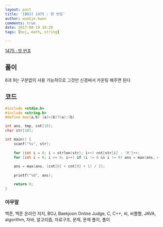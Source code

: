 ```yaml
---
layout: post
title: '[BOJ] 1475 : 방 번호'
author: wookje.kwon
comments: true
date: 2017-09-19 10:20
tags: [boj, math, string]

---
```


[1475 : 방 번호](https://www.acmicpc.net/problem/1475)

## 풀이

6과 9는 구분없이 사용 가능하므로 그것만 신경써서 카운팅 해주면 된다

## 코드

```cpp
#include <stdio.h>
#include <string.h>
#define max(a,b) (a)>(b)?(a):(b)

int ans, tmp, cnt[10];
char str[10];

int main() {
    scanf("%s", str);
    
    for (int i = 0; i < strlen(str); i++) cnt[str[i] - '0']++;
    for (int i = 0; i <= 9; i++) if (i != 6 && i != 9) ans = max(ans, cnt[i]);
    
    ans = max(ans, (cnt[6] + cnt[9] + 1) / 2);
    
    printf("%d", ans);

    return 0;
}
```

### 아무말  
백준, 백준 온라인 저지, BOJ, Baekjoon Online Judge, C, C++, 씨, 씨쁠쁠, JAVA, algorithm, 자바, 알고리즘, 자료구조, 문제, 문제 풀이, 풀이